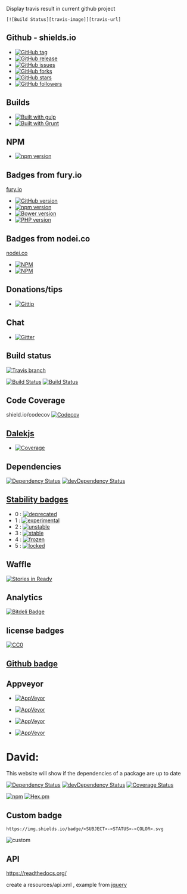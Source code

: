 

Display travis result in current github project

	[![Build Status][travis-image]][travis-url]



## Github - shields.io


- [![GitHub tag](https://img.shields.io/github/tag/strongloop/express.svg?style=flat-square)]()
- [![GitHub release](https://img.shields.io/github/release/qubyte/rubidium.svg?style=flat-square)]()
- [![GitHub issues](https://img.shields.io/github/issues/badges/shields.svg?style=flat-square)]()
- [![GitHub forks](https://img.shields.io/github/forks/badges/shields.svg?style=flat-square)]()
- [![GitHub stars](https://img.shields.io/github/stars/badges/shields.svg?style=flat-square)]()
- [![GitHub followers](https://img.shields.io/github/followers/espadrine.svg?style=flat-square)]()

## Builds

- [![Built with gulp](http://img.shields.io/badge/built%20with-gulp.js-red.svg)](http://gulpjs.com/)
- [![Built with Grunt](https://cdn.gruntjs.com/builtwith.png)](http://gruntjs.com/)


## NPM

- [![npm version](http://img.shields.io/npm/v/gh-badges.svg)](https://npmjs.org/package/gh-badges)


## Badges from fury.io

[fury.io](https://fury.io)

- [![GitHub version](https://badge.fury.io/gh/jspm%2Fjspm-cli.svg)](http://badge.fury.io/gh/jspm%2Fjspm-cli)
- [![npm version](https://badge.fury.io/js/jspm.svg)](http://badge.fury.io/js/jspm)
- [![Bower version](https://badge.fury.io/bo/jquery-ui.svg)](http://badge.fury.io/bo/jquery-ui)
- [![PHP version](https://badge.fury.io/ph/composer%2Fcomposer.svg)](http://badge.fury.io/ph/composer%2Fcomposer)

## Badges from nodei.co

[nodei.co](https://nodei.co)

- [![NPM](https://nodei.co/npm/dalekjs.png)](https://nodei.co/npm/dalekjs/)
- [![NPM](https://nodei.co/npm-dl/dalekjs.png)](https://nodei.co/npm/dalekjs/)

## Donations/tips

- [![Gittip](http://img.shields.io/gittip/shields.svg)](https://www.gittip.com/Shields/)

## Chat

- [![Gitter](https://badges.gitter.im/Join%20Chat.svg)](https://gitter.im/jspm/jspm?utm_source=badge&utm_medium=badge&utm_campaign=pr-badge&utm_content=badge)

## Build status

[![Travis branch](https://img.shields.io/travis/joyent/node/v0.6.svg?style=flat-square)]()

[![Build Status](https://travis-ci.org/dalekjs/dalek.svg)](https://travis-ci.org/dalekjs/dalek)
[![Build Status](https://drone.io/github.com/dalekjs/dalek/status.png)](https://drone.io/github.com/dalekjs/dalek/latest)

## Code Coverage

shield.io/codecov
[![Codecov](https://img.shields.io/codecov/c/github/codecov/example-python.svg?style=flat-square)]()

## [Dalekjs](http://dalekjs.com/)

- [![Coverage](http://dalekjs.com/package/dalekjs/master/coverage/coverage.png)](http://dalekjs.com/package/dalekjs/master/coverage/index.html)

## Dependencies

[![Dependency Status](https://david-dm.org/dalekjs/dalek.svg)](https://david-dm.org/dalekjs/dalek)
[![devDependency Status](https://david-dm.org/dalekjs/dalek/dev-status.svg)](https://david-dm.org/dalekjs/dalek#info=devDependencies)

## [Stability badges](https://github.com/hughsk/stability-badges)

- 0 : [![deprecated](http://badges.github.io/stability-badges/dist/deprecated.svg)](http://github.com/badges/stability-badges)
- 1 : [![experimental](http://badges.github.io/stability-badges/dist/experimental.svg)](http://github.com/badges/stability-badges)
- 2 : [![unstable](http://badges.github.io/stability-badges/dist/unstable.svg)](http://github.com/badges/stability-badges)
- 3 : [![stable](http://badges.github.io/stability-badges/dist/stable.svg)](http://github.com/badges/stability-badges)
- 4 : [![frozen](http://badges.github.io/stability-badges/dist/frozen.svg)](http://github.com/badges/stability-badges)
- 5 : [![locked](http://badges.github.io/stability-badges/dist/locked.svg)](http://github.com/badges/stability-badges)

## Waffle

[![Stories in Ready](https://badge.waffle.io/dalekjs/dalek.svg?label=ready)](https://waffle.io/dalekjs/dalek)

## Analytics

[![Bitdeli Badge](https://d2weczhvl823v0.cloudfront.net/dalekjs/dalek/trend.png)](https://bitdeli.com/free "Bitdeli Badge")


## license badges

[![CC0](http://i.creativecommons.org/p/zero/1.0/88x31.png)](http://creativecommons.org/publicdomain/zero/1.0/)

## [Github badge](http://githubbadge.appspot.com/)


## Appveyor

- [![AppVeyor](https://img.shields.io/appveyor/ci/gruntjs/grunt.svg?style=flat-square)]()

- [![AppVeyor](https://ci.appveyor.com/api/projects/status/32r7s2skrgm9ubva?svg=true&passingText=master%20-%20OK)]()
- [![AppVeyor](https://ci.appveyor.com/api/projects/status/github/gruntjs/grunt?branch=master&amp;svg=true)]()
- [![AppVeyor](https://ci.appveyor.com/api/projects/status/32r7s2skrgm9ubva?svg=true)]()


# David:

This website will show if the dependencies of a package are up to date

[![Dependency Status](https://img.shields.io/david/jshint/jshint.svg?style=flat)](https://david-dm.org/jspm/jspm-cli)
[![devDependency Status](https://img.shields.io/david/dev/jshint/jshint.svg?style=flat)](https://david-dm.org/jshint/jshint#info=devDependencies)
[![Coverage Status](https://img.shields.io/coveralls/jshint/jshint.svg?style=flat)](https://coveralls.io/r/jshint/jshint?branch=master)

[![npm](https://img.shields.io/npm/l/express.svg?style=flat-square)]()
[![Hex.pm](https://img.shields.io/hexpm/l/plug.svg?style=flat-square)]()

## Custom badge

	https://img.shields.io/badge/<SUBJECT>-<STATUS>-<COLOR>.svg

![custom](https://img.shields.io/badge/awesomeness-high-red.svg)



## API

https://readthedocs.org/

create a resources/api.xml , example from [jquery](http://api.jquery.com/resources/api.xml)

